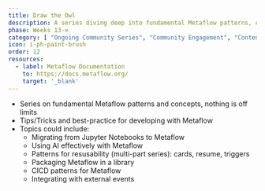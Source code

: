 ```yaml
---
title: Draw the Owl
description: A series diving deep into fundamental Metaflow patterns, concepts, tips, and best practices.
phase: Weeks 13-∞
category: [ "Ongoing Community Series", "Community Engagement", "Content Creation" ]
icon: i-ph-paint-brush
order: 12
resources:
  - label: Metaflow Documentation
    to: https://docs.metaflow.org/
    target: '_blank'
---
```


- Series on fundamental Metaflow patterns and concepts, nothing is off limits
- Tips/Tricks and best-practice for developing with Metaflow
- Topics could include:
  - Migrating from Jupyter Notebooks to Metaflow
  - Using AI effectively with Metaflow
  - Patterns for resusability (multi-part series): cards, resume, triggers
  - Packaging Metaflow in a library
  - CICD patterns for Metaflow
  - Integrating with external events

